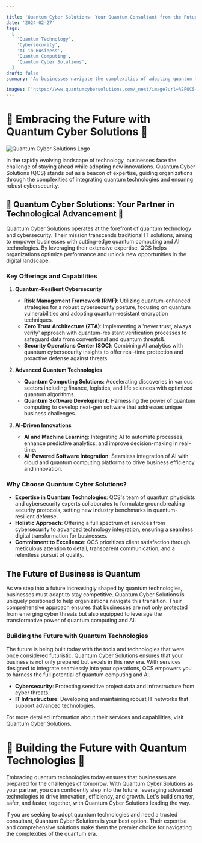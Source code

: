 ```yaml
---

title: 'Quantum Cyber Solutions: Your Quantum Consultant from the Future'
date: '2024-02-27'
tags:
  [
    'Quantum Technology',
    'Cybersecurity',
    'AI in Business',
    'Quantum Computing',
    'Quantum Cyber Solutions',
  ]
draft: false
summary: 'As businesses navigate the complexities of adopting quantum technologies, Quantum Cyber Solutions emerges as the premier consultant, offering unparalleled expertise and future-proof strategies.'

images: ['https://www.quantumcybersolutions.com/_next/image?url=%2FQCS-logo.webp&w=384&q=75', 'https://www.rics-notebook.com/articleimage/QuantumConsultant.webp']
---
```


# 🌟 Embracing the Future with Quantum Cyber Solutions 🌟

![Quantum Cyber Solutions Logo](https://www.quantumcybersolutions.com/_next/image?url=%2FQCS-logo.webp&w=384&q=75)

In the rapidly evolving landscape of technology, businesses face the challenge of staying ahead while adopting new innovations. Quantum Cyber Solutions (QCS) stands out as a beacon of expertise, guiding organizations through the complexities of integrating quantum technologies and ensuring robust cybersecurity.

## 🚀 Quantum Cyber Solutions: Your Partner in Technological Advancement 🚀

Quantum Cyber Solutions operates at the forefront of quantum technology and cybersecurity. Their mission transcends traditional IT solutions, aiming to empower businesses with cutting-edge quantum computing and AI technologies. By leveraging their extensive expertise, QCS helps organizations optimize performance and unlock new opportunities in the digital landscape.

### Key Offerings and Capabilities

1. **Quantum-Resilient Cybersecurity**

   - **Risk Management Framework (RMF)**: Utilizing quantum-enhanced strategies for a robust cybersecurity posture, focusing on quantum vulnerabilities and adopting quantum-resistant encryption techniques.
   - **Zero Trust Architecture (ZTA)**: Implementing a 'never trust, always verify' approach with quantum-resistant verification processes to safeguard data from conventional and quantum threats&.
   - **Security Operations Center (SOC)**: Combining AI analytics with quantum cybersecurity insights to offer real-time protection and proactive defense against threats.

2. **Advanced Quantum Technologies**

   - **Quantum Computing Solutions**: Accelerating discoveries in various sectors including finance, logistics, and life sciences with optimized quantum algorithms.
   - **Quantum Software Development**: Harnessing the power of quantum computing to develop next-gen software that addresses unique business challenges.

3. **AI-Driven Innovations**
   - **AI and Machine Learning**: Integrating AI to automate processes, enhance predictive analytics, and improve decision-making in real-time.
   - **AI-Powered Software Integration**: Seamless integration of AI with cloud and quantum computing platforms to drive business efficiency and innovation.

### Why Choose Quantum Cyber Solutions?

- **Expertise in Quantum Technologies**: QCS's team of quantum physicists and cybersecurity experts collaborates to formulate groundbreaking security protocols, setting new industry benchmarks in quantum-resilient defense.
- **Holistic Approach**: Offering a full spectrum of services from cybersecurity to advanced technology integration, ensuring a seamless digital transformation for businesses.
- **Commitment to Excellence**: QCS prioritizes client satisfaction through meticulous attention to detail, transparent communication, and a relentless pursuit of quality.

## The Future of Business is Quantum

As we step into a future increasingly shaped by quantum technologies, businesses must adapt to stay competitive. Quantum Cyber Solutions is uniquely positioned to help organizations navigate this transition. Their comprehensive approach ensures that businesses are not only protected from emerging cyber threats but also equipped to leverage the transformative power of quantum computing and AI.

### Building the Future with Quantum Technologies

The future is being built today with the tools and technologies that were once considered futuristic. Quantum Cyber Solutions ensures that your business is not only prepared but excels in this new era. With services designed to integrate seamlessly into your operations, QCS empowers you to harness the full potential of quantum computing and AI.

- **Cybersecurity**: Protecting sensitive project data and infrastructure from cyber threats.
- **IT Infrastructure**: Developing and maintaining robust IT networks that support advanced technologies.

For more detailed information about their services and capabilities, visit [Quantum Cyber Solutions](https://www.quantumcybersolutions.com/).

# 🌟 Building the Future with Quantum Technologies 🌟

Embracing quantum technologies today ensures that businesses are prepared for the challenges of tomorrow. With Quantum Cyber Solutions as your partner, you can confidently step into the future, leveraging advanced technologies to drive innovation, efficiency, and growth. Let's build smarter, safer, and faster, together, with Quantum Cyber Solutions leading the way.

If you are seeking to adopt quantum technologies and need a trusted consultant, Quantum Cyber Solutions is your best option. Their expertise and comprehensive solutions make them the premier choice for navigating the complexities of the quantum era.

